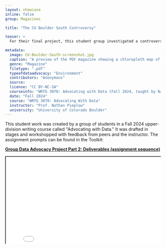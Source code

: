 ```yaml
---
layout: showcase
inline: false
group: Magazines

title: "The CU Boulder South Controversy"

teaser: >
  For their final project, this student group investigated a controversy over land development on the University of Colorado Boulder's South Campus. They created a magazine to educate the local community about the pros and cons of the project.

metadata:
  image: CU-Boulder-South-screenshot.jpg
  caption: "A preview of the PDF magazine showing a chloropleth map of voting patterns in Boulder, Colorado."
  genre: "Magazine"
  filetype: ".pdf"
  typeofdataadvocacy: "Environment"
  contributors: "Anonymous"
  source:
  license: "CC BY-NC-SA"
  courseinfo: "WRTG 3070: Advocating with Data (Fall 2024, taught by Nathan Pieplow at the University of Colorado Boulder)"
  date: "Fall 2024"
  course: "WRTG 3070: Advocating With Data"
  instructor: "Prof. Nathan Pieplow"
  university: "University of Colorado Boulder"
---
```


This student work was created by a group of students in a Fall 2024 upper-division writing course called "Advocating with Data." It was drafted in stages and workshopped with feedback from peers and the instructor. The assignment prompts can be found in the Toolkit:

**[Group Data Advocacy Project Part 2: Deliverables (assignment sequence)]({{site.baseurl}}/cards/group-data-advocacy-project-2)**

<div style="position: relative; padding-bottom: 56.25%; height: 0; overflow: hidden;"><iframe src="../assets/pdf/CU-Boulder-South-magazine.pdf" width="100%" title="The CU Boulder South Controversy" style="border:2px #323639 solid; position: absolute; top: 0; left: 0; right: 0; bottom: 0; height: 200%; max-width: 100%;"></iframe></div>
